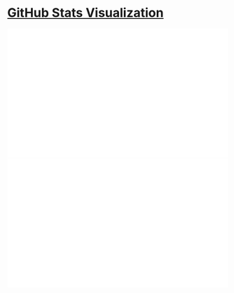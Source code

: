 # [GitHub Stats Visualization](https://github.com/CBL2C/github-stats)

<a href="https://github.com/CBL2C/github-stats">

![](https://github.com/CBL2C/github-stats/blob/master/generated/overview.svg)
![](https://github.com/CBL2C/github-stats/blob/master/generated/languages.svg)

</a>
